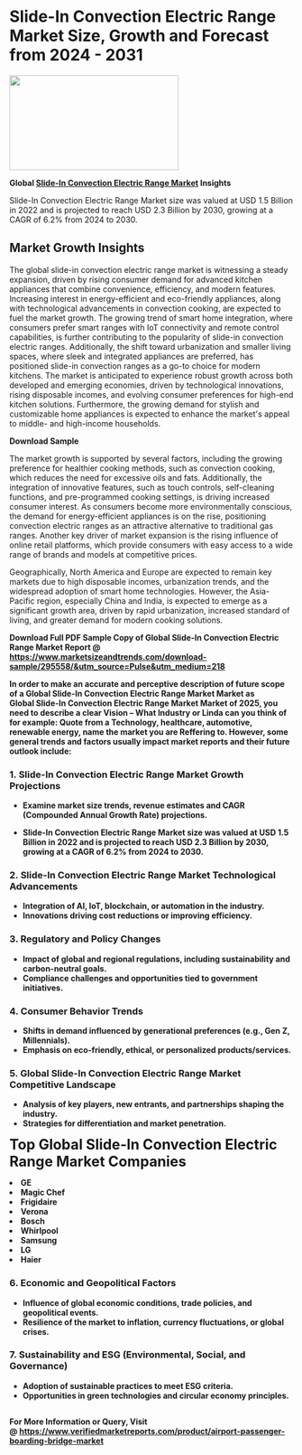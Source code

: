 <H1>Slide-In Convection Electric Range Market Size, Growth and Forecast from 2024 - 2031</H1><img class="aligncenter size-medium wp-image-584254" src="https://thirdeyenews.in/wp-content/uploads/2024/09/Global-Market-Research-300x168.jpeg" alt="" width="300" height="168" /><p><strong>Global&nbsp;<a href="https://www.marketsizeandtrends.com/download-sample/295558/&amp;utm_source=Pulse&amp;utm_medium=218">Slide-In Convection Electric Range Market</a> Insights</strong></p><p>Slide-In Convection Electric Range Market size was valued at USD 1.5 Billion in 2022 and is projected to reach USD 2.3 Billion by 2030, growing at a CAGR of 6.2% from 2024 to 2030.</p><p><h2>Market Growth Insights</h2> <p>The global slide-in convection electric range market is witnessing a steady expansion, driven by rising consumer demand for advanced kitchen appliances that combine convenience, efficiency, and modern features. Increasing interest in energy-efficient and eco-friendly appliances, along with technological advancements in convection cooking, are expected to fuel the market growth. The growing trend of smart home integration, where consumers prefer smart ranges with IoT connectivity and remote control capabilities, is further contributing to the popularity of slide-in convection electric ranges. Additionally, the shift toward urbanization and smaller living spaces, where sleek and integrated appliances are preferred, has positioned slide-in convection ranges as a go-to choice for modern kitchens. The market is anticipated to experience robust growth across both developed and emerging economies, driven by technological innovations, rising disposable incomes, and evolving consumer preferences for high-end kitchen solutions. Furthermore, the growing demand for stylish and customizable home appliances is expected to enhance the market's appeal to middle- and high-income households.</p> <p><strong>Download Sample</strong></p> <p>The market growth is supported by several factors, including the growing preference for healthier cooking methods, such as convection cooking, which reduces the need for excessive oils and fats. Additionally, the integration of innovative features, such as touch controls, self-cleaning functions, and pre-programmed cooking settings, is driving increased consumer interest. As consumers become more environmentally conscious, the demand for energy-efficient appliances is on the rise, positioning convection electric ranges as an attractive alternative to traditional gas ranges. Another key driver of market expansion is the rising influence of online retail platforms, which provide consumers with easy access to a wide range of brands and models at competitive prices.</p> <p>Geographically, North America and Europe are expected to remain key markets due to high disposable incomes, urbanization trends, and the widespread adoption of smart home technologies. However, the Asia-Pacific region, especially China and India, is expected to emerge as a significant growth area, driven by rapid urbanization, increased standard of living, and greater demand for modern cooking solutions.</p> <p><strong></p><p><span class=""><strong>Download Full PDF Sample Copy of Global Slide-In Convection Electric Range Market Report</strong> @ <a href="https://www.marketsizeandtrends.com/download-sample/295558/&amp;utm_source=Pulse&amp;utm_medium=218" target="_blank">https://www.marketsizeandtrends.com/download-sample/295558/&amp;utm_source=Pulse&amp;utm_medium=218</a></span></p><p>In order to make an accurate and perceptive description of future scope of a Global&nbsp;Slide-In Convection Electric Range Market Market as Global&nbsp;Slide-In Convection Electric Range Market Market of 2025, you need to describe a clear Vision &ndash; What Industry or Linda can you think of for example: Quote from a Technology, healthcare, automotive, renewable energy, name the market you are Reffering to. However, some general trends and factors usually impact market reports and their future outlook include:</p><h3>1.&nbsp;<strong>Slide-In Convection Electric Range Market Growth Projections</strong></h3><ul><li>Examine market size trends, revenue estimates and CAGR (Compounded Annual Growth Rate) projections.</li><li><p>Slide-In Convection Electric Range Market size was valued at USD 1.5 Billion in 2022 and is projected to reach USD 2.3 Billion by 2030, growing at a CAGR of 6.2% from 2024 to 2030.</p></li></ul><h3>2.&nbsp;<strong>Slide-In Convection Electric Range Market Technological Advancements</strong></h3><ul><li>Integration of AI, IoT, blockchain, or automation in the industry.</li><li>Innovations driving cost reductions or improving efficiency.</li></ul><h3>3.&nbsp;<strong>Regulatory and Policy Changes</strong></h3><ul><li>Impact of global and regional regulations, including sustainability and carbon-neutral goals.</li><li>Compliance challenges and opportunities tied to government initiatives.</li></ul><h3>4.&nbsp;<strong>Consumer Behavior Trends</strong></h3><ul><li>Shifts in demand influenced by generational preferences (e.g., Gen Z, Millennials).</li><li>Emphasis on eco-friendly, ethical, or personalized products/services.</li></ul><h3>5.&nbsp;<strong>Global Slide-In Convection Electric Range Market Competitive Landscape</strong></h3><ul><li>Analysis of key players, new entrants, and partnerships shaping the industry.</li><li>Strategies for differentiation and market penetration.</li></ul><p data-pm-slice="1 1 []"><span style="color: inherit; font-family: inherit; font-size: 25px;">Top Global Slide-In Convection Electric Range Market Companies</span></p><div class="" data-test-id=""><p><li>GE</li><li> Magic Chef</li><li> Frigidaire</li><li> Verona</li><li> Bosch</li><li> Whirlpool</li><li> Samsung</li><li> LG</li><li> Haier</li></p></div><h3>6.&nbsp;<strong>Economic and Geopolitical Factors</strong></h3><ul><li>Influence of global economic conditions, trade policies, and geopolitical events.</li><li>Resilience of the market to inflation, currency fluctuations, or global crises.</li></ul><h3>7.&nbsp;<strong>Sustainability and ESG (Environmental, Social, and Governance)</strong></h3><ul><li>Adoption of sustainable practices to meet ESG criteria.</li><li>Opportunities in green technologies and circular economy principles.</li></ul><h2><strong style="font-size: 14px;">For More Information or Query, Visit @&nbsp;</strong><a style="background-color: #ffffff; font-size: 14px;" href="https://www.marketsizeandtrends.com/report/slide-in-convection-electric-range-market/" target="_blank">https://www.verifiedmarketreports.com/product/airport-passenger-boarding-bridge-market</a></h2>
